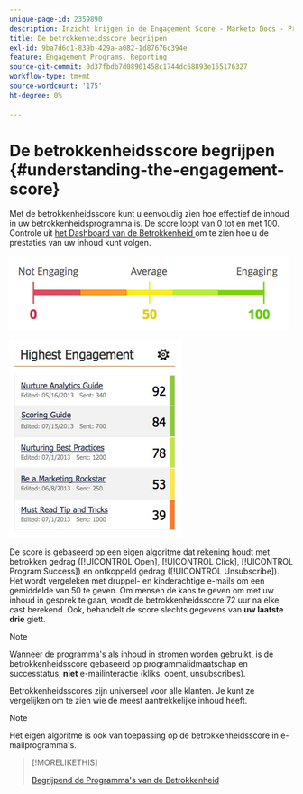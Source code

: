 ```yaml
---
unique-page-id: 2359890
description: Inzicht krijgen in de Engagement Score - Marketo Docs - Productdocumentatie
title: De betrokkenheidsscore begrijpen
exl-id: 9ba7d6d1-839b-429a-a082-1d87676c394e
feature: Engagement Programs, Reporting
source-git-commit: 0d37fbdb7d08901458c1744dc68893e155176327
workflow-type: tm+mt
source-wordcount: '175'
ht-degree: 0%

---
```


# De betrokkenheidsscore begrijpen {#understanding-the-engagement-score}

Met de betrokkenheidsscore kunt u eenvoudig zien hoe effectief de inhoud in uw betrokkenheidsprogramma is. De score loopt van 0 tot en met 100. Controle uit [ het Dashboard van de Betrokkenheid ](/help/marketo/product-docs/email-marketing/drip-nurturing/reports-and-notifications/the-engagement-dashboard.md) om te zien hoe u de prestaties van uw inhoud kunt volgen.

![](assets/image2014-9-25-16-3a24-3a54.png)

![](assets/highestengagementwidget.jpg)

De score is gebaseerd op een eigen algoritme dat rekening houdt met betrokken gedrag ([!UICONTROL Open], [!UICONTROL Click], [!UICONTROL Program Success]) en ontkoppeld gedrag ([!UICONTROL Unsubscribe]). Het wordt vergeleken met druppel- en kinderachtige e-mails om een gemiddelde van 50 te geven. Om mensen de kans te geven om met uw inhoud in gesprek te gaan, wordt de betrokkenheidsscore 72 uur na elke cast berekend. Ook, behandelt de score slechts gegevens van **uw laatste drie** giett.

>[!NOTE]
>
>Wanneer de programma&#39;s als inhoud in stromen worden gebruikt, is de betrokkenheidsscore gebaseerd op programmalidmaatschap en successtatus, **niet** e-mailinteractie (kliks, opent, unsubscribes).

Betrokkenheidsscores zijn universeel voor alle klanten. Je kunt ze vergelijken om te zien wie de meest aantrekkelijke inhoud heeft.

>[!NOTE]
>
>Het eigen algoritme is ook van toepassing op de betrokkenheidsscore in e-mailprogramma&#39;s.

>[!MORELIKETHIS]
>
>[ Begrijpend de Programma&#39;s van de Betrokkenheid ](/help/marketo/product-docs/email-marketing/drip-nurturing/creating-an-engagement-program/understanding-engagement-programs.md)
